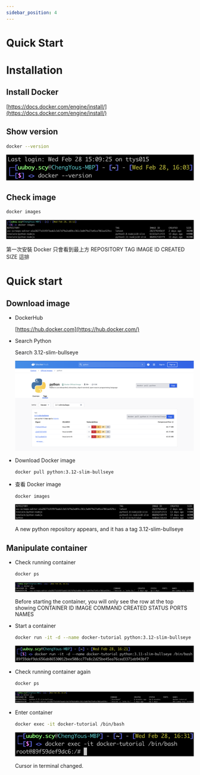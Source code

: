```yaml
---
sidebar_position: 4
---
```


# Quick Start

# Installation

## Install Docker

[https://docs.docker.com/engine/install/](https://docs.docker.com/engine/install/)

## Show version

```bash
docker --version
```

![Untitled](Quick%20Start/Untitled.png)

## Check image

```bash
docker images
```

![Untitled](Quick%20Start/Untitled%201.png)

第一次安裝 Docker 只會看到最上方  REPOSITORY    TAG    IMAGE ID    CREATED    SIZE  這排

# Quick start

## Download image

- DockerHub
    
    [https://hub.docker.com](https://hub.docker.com/)
    
- Search Python
    
    Search 3.12-slim-bullseye
    
    ![Untitled](Quick%20Start/Untitled%202.png)
    
- Download Docker image
    
    ```bash
    docker pull python:3.12-slim-bullseye
    ```
    
- 查看 Docker image
    
    ```bash
    docker images
    ```
    
    ![Untitled](Quick%20Start/Untitled%203.png)
    
    A new python repository appears, and it has a tag 3.12-slim-bullseye
    

## Manipulate container

- Check running container
    
    ```bash
    docker ps
    ```
    
    ![Untitled](Quick%20Start/Untitled%204.png)
    
    Before starting the container, you will only see the row at the top showing  CONTAINER ID   IMAGE    COMMAND    CREATED    STATUS    PORTS    NAMES  
    
- Start a container
    
    ```bash
    docker run -it -d --name docker-tutorial python:3.12-slim-bullseye /bin/bash
    ```
    
    ![Untitled](Quick%20Start/Untitled%205.png)
    
- Check running container again
    
    ```bash
    docker ps
    ```
    
    ![Untitled](Quick%20Start/Untitled%206.png)
    
- Enter container
    
    ```bash
    docker exec -it docker-tutorial /bin/bash
    ```
    
    ![Untitled](Quick%20Start/Untitled%207.png)
    
    Cursor in terminal changed.
